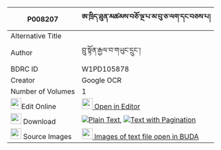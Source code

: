|P008207|ཨ་ཁྲིད་ཐུན་མཚམས་བཅོ་ལྔ་པ་མ་བུ་ཅ་ལག་དང་བཅས་པ། 
| --- | --- 
|Alternative Title |
|Author| བྲུ་སྟོན་རྒྱལ་བ་གཡུང་དྲུང་།
|BDRC ID | W1PD105878
|Creator | Google OCR
|Number of Volumes| 1
|<img width="25" src="https://img.icons8.com/color/25/000000/edit-property.png">Edit Online| [<img width="25" src="https://avatars.githubusercontent.com/u/45091458?s=200&v=4"> Open in Editor](http://editor.openpecha.org/P008207)
|<img width="25" src="https://img.icons8.com/fluent/48/000000/download-2.png"/>  Download | [![](https://img.icons8.com/color/20/000000/txt.png)Plain Text](https://github.com/Openpecha/P008207/releases/download/v1/a_tri_tun_tsam_chongapa_mabu_c_plain_P008207.zip), [![](https://img.icons8.com/color/20/000000/txt.png)Text with Pagination](https://github.com/Openpecha/P008207/releases/download/v1/a_tri_tun_tsam_chongapa_mabu_c_pages_P008207.zip)
|<img width="25" src="https://img.icons8.com/plasticine/100/000000/pictures-folder.png"/>  Source Images | [<img width="25" src="https://library.bdrc.io/icons/BUDA-small.svg"> Images of text file open in BUDA](https://library.bdrc.io/show/bdr:W1PD105878)